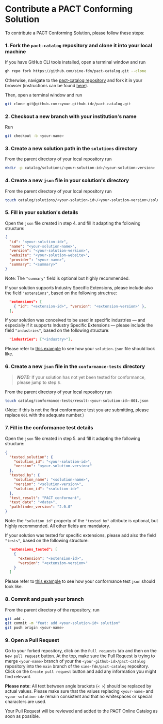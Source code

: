 # Contribute a PACT Conforming Solution

To contribute a PACT Conforming Solution, please follow these steps:

### 1. Fork the `pact-catalog` repository and clone it into your local machine

If you have GitHub CLI tools installed, open a terminal window and run

```sh
gh repo fork https://github.com/sine-fdn/pact-catalog.git --clone
```

Otherwise, navigate to the [pact-catalog repository](https://github.com/sine-fdn/pact-catalog.git) and fork it in your browser (instructions can be found [here](https://docs.github.com/en/get-started/quickstart/fork-a-repo#forking-a-repository)).

Then, open a terminal window and run

```sh
git clone git@github.com:<your-github-id>/pact-catalog.git
```

### 2. Checkout a new branch with your institution's name

Run

```sh
git checkout -b <your-name>
```

### 3. Create a new solution path in the `solutions` directory

From the parent directory of your local repository run

```sh
mkdir -p catalog/solutions/<your-solution-id>/<your-solution-version>
```

### 4. Create a new `json` file in your solution's directory

From the parent directory of your local repository run

```sh
touch catalog/solutions/<your-solution-id>/<your-solution-version>/solution.json
```

### 5. Fill in your solution's details

Open the `json` file created in step 4. and fill it adapting the following structure:

```json
{
  "id": "<your-solution-id>",
  "name": "<your-solution-name>",
  "version": "<your-solution-version>",
  "website": "<your-solution-website>",
  "provider": "<your-name>",
  "summary": "<summary>"
}
```

Note: The `"summary"` field is optional but highly recommended.

If your solution supports Industry Specific Extensions, please include also the field `"extensions"`, based on the following structrue:

```json
  "extensions": [
    { "id": "<extension-id>", "version": "<extension-version>" },
  ],
```

If your solution was conceived to be used in specific industries — and especially if it supports Industry Specific Extensions — please include the field `"industries"`, based on the following structure:

```json
  "industries": ["<industry>"],
```

Please refer to [this example](./catalog/solutions/steel-industry-solution/1.0.0.json) to see how your `solution.json` file should look like.

### 6. Create a new `json` file in the `conformance-tests` directory

> **_NOTE:_** If your solution has not yet been tested for conformance, please jump to step `8.`

From the parent directory of your local repository run

```sh
touch catalog/conformance-tests/result-<your-solution-id>-001.json
```

(Note: if this is not the first conformance test you are submitting, please replace `001` with the adequate number.)

### 7. Fill in the conformance test details

Open the `json` file created in step 5. and fill it adapting the following structure:

```json
{
  "tested_solution": {
    "solution_id": "<your-solution-id>",
    "version": "<your-solution-version>"
  },
  "tested_by": {
    "solution_name": "<solution-name>",
    "version": "<solution-version>",
    "solution_id": "<solution-id>"
  },
  "test_result": "PACT conformant",
  "test_date": "<date>",
  "pathfinder_version": "2.0.0"
}
```

Note: the `"solution_id"` property of the `"tested_by"` attribute is optional, but highly recommended. All other fields are mandatory.

If your solution was tested for specific extensions, please add also the field `"tests"`, based on the following structure:

```json
  "extensions_tested": [
    {
      "extension": "<extension-id>",
      "version": "<extension-version>"
    }
  ]
```

Please refer to [this example](./catalog/conformance-tests/result-001.json) to see how your conformance test `json` should look like.

### 8. Commit and push your branch

From the parent directory of the repository, run

```sh
git add .
git commit -m "feat: add <your-solution-id> solution"
git push origin <your-name>
```

### 9. Open a Pull Request

Go to your forked repository, click on the `Pull requests` tab and then on the `New pull request` button. At the top, make sure the Pull Request is trying to merge `<your-name>` branch of your the `<your-github-id>/pact-catalog` repository into the `main` branch of the `sine-fdn/pact-catalog` repository. Click on the `Create pull request` button and add any information you might find relevant.

<strong>Please note:</strong> All text between angle brackets (`< >`) should be replaced by actual values. Please make sure that the values replacing `<your-name>` and `<your-solution-id>` remain consistent and that no whitespaces or special characters are used.

Your Pull Request will be reviewed and added to the PACT Online Catalog as soon as possible.
